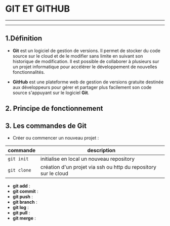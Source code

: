 # GIT ET GITHUB

---
---

## 1.Définition
* **Git** est un logiciel de gestion de versions. Il permet de stocker du code source sur le cloud et de le modifier
sans limite en suivant son historique de modification. Il est possible de collaborer à plusieurs sur un projet
informatique pour accélérer le développement de nouvelles fonctionnalités.

* **GitHub** est une plateforme web de gestion de versions gratuite destinée aux développeurs pour gérer et partager
plus facilement son code source s'appuyant sur le logiciel **Git**.

## 2. Principe de fonctionnement



## 3. Les commandes de Git



* Créer ou commencer un nouveau projet :

| **commande** | **description** |
| ---- | ----|
| `git init` | initialise en local un nouveau repository |
| `git clone` | création d'un projet via ssh ou http du repository sur le cloud |


* **git add** :
* **git commit** :
* **git push** :
* **git branch** :
* **git log** :
* **git pull** :
* **git merge** :



